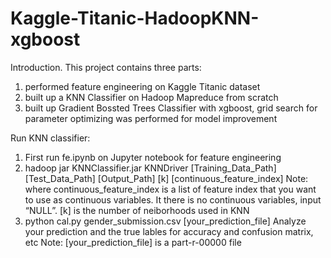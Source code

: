 # Kaggle-Titanic-HadoopKNN-xgboost

Introduction.
This project contains three parts:
1. performed feature engineering on Kaggle Titanic dataset
2. built up a KNN Classifier on Hadoop Mapreduce from scratch
3. built up Gradient Bossted Trees Classifier with xgboost, grid search for parameter optimizing was performed for model improvement


Run KNN classifier:
1. First run fe.ipynb on Jupyter notebook for feature engineering
2. hadoop jar KNNClassifier.jar KNNDriver [Training_Data_Path] [Test_Data_Path] [Output_Path] [k] [continuous_feature_index]
Note: where continuous_feature_index is a list of feature index that you want to use as continuous variables. It there is no continuous variables, input “NULL”.
      [k] is the number of neiborhoods used in KNN
3. python cal.py gender_submission.csv [your_prediction_file] 
Analyze your prediction and the true lables for accuracy and confusion matrix, etc
Note: [your_prediction_file] is a part-r-00000 file

